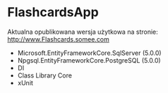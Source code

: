 # FlashcardsApp

Aktualna opublikowana wersja użytkowa na stronie: http://www.Flashcards.somee.com

* Microsoft.EntityFrameworkCore.SqlServer (5.0.0)
* Npgsql.EntityFrameworkCore.PostgreSQL (5.0.0)
* DI
* Class Library Core
* xUnit
